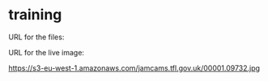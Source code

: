 # training

URL for the files:


URL for the live image:

https://s3-eu-west-1.amazonaws.com/jamcams.tfl.gov.uk/00001.09732.jpg
